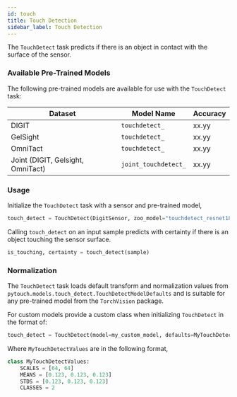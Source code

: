 ```yaml
---
id: touch
title: Touch Detection
sidebar_label: Touch Detection
---
```


The `TouchDetect` task predicts if there is an object in contact with the surface of the sensor.

### Available Pre-Trained Models

The following pre-trained models are available for use with the `TouchDetect` task:

| Dataset                           | Model Name           | Accuracy |
| --------------------------------- | -------------------- | -------- |
| DIGIT                             | `touchdetect_`       | xx.yy    |
| GelSight                          | `touchdetect_`       | xx.yy    |
| OmniTact                          | `touchdetect_`       | xx.yy    |
| Joint (DIGIT, Gelsight, OmniTact) | `joint_touchdetect_` | xx.yy    |

### Usage

Initialize the `TouchDetect` task with a sensor and pre-trained model,

```python
touch_detect = TouchDetect(DigitSensor, zoo_model="touchdetect_resnet18")
```

Calling `touch_detect` on an input sample predicts with certainty if there is an object touching the sensor surface.

```python
is_touching, certainty = touch_detect(sample)
```

### Normalization

The `TouchDetect` task loads default transform and normalization values from `pytouch.models.touch_detect.TouchDetectModelDefaults` and is suitable for any pre-trained model from the `TorchVision` package.

For custom models provide a custom class when initializing `TouchDetect` in the format of:

```python
touch_detect = TouchDetect(model=my_custom_model, defaults=MyTouchDetectValues)

```

Where `MyTouchDetectValues` are in the following format,

```python
class MyTouchDetectValues:
    SCALES = [64, 64]
    MEANS = [0.123, 0.123, 0.123]
    STDS = [0.123, 0.123, 0.123]
    CLASSES = 2
```
